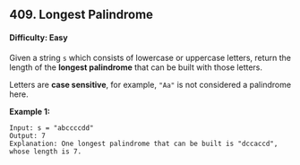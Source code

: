 ## 409. Longest Palindrome

#### Difficulty: Easy

Given a string ```s``` which consists of lowercase or uppercase letters, return the length of the __longest palindrome__ that can be built with those letters.

Letters are __case sensitive__, for example, ```"Aa"``` is not considered a palindrome here.

__Example 1:__
```
Input: s = "abccccdd"
Output: 7
Explanation: One longest palindrome that can be built is "dccaccd", whose length is 7.
```
